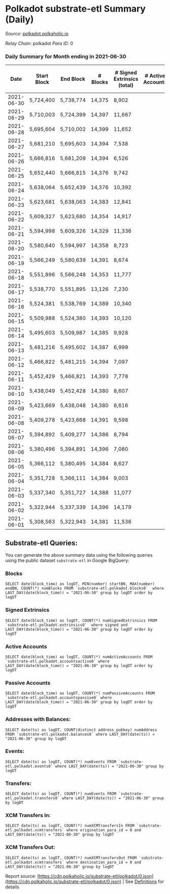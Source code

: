 # Polkadot substrate-etl Summary (Daily)

_Source_: [polkadot.polkaholic.io](https://polkadot.polkaholic.io)

*Relay Chain*: polkadot
*Para ID*: 0



### Daily Summary for Month ending in 2021-06-30


| Date | Start Block | End Block | # Blocks | # Signed Extrinsics (total) | # Active Accounts | # Passive | # New | # Addresses with Balances | # Events | # Transfers | # XCM Transfers In | # XCM Transfers Out | Issues | 
| ---- | ----------- | --------- | -------- | --------------------------- | ----------------- | --------- | ----- | ------------------------- | -------- | ----------- | ------------------ | ------------------- | ------ |
| 2021-06-30 | 5,724,400 | 5,738,774 | 14,375 | 8,902 |  |  |  | 383,778 | 81,800 | 8,398 ($298,721,606.55) |   |   |  |
| 2021-06-29 | 5,710,003 | 5,724,399 | 14,397 | 11,667 |  |  |  |  | 97,401 | 11,149 ($773,122,564.33) |   |   |  |
| 2021-06-28 | 5,695,604 | 5,710,002 | 14,399 | 11,652 |  |  |  |  | 102,937 | 11,702 ($339,572,309.58) |   |   |  |
| 2021-06-27 | 5,681,210 | 5,695,603 | 14,394 | 7,538 |  |  |  |  | 77,889 | 8,048 ($91,878,490.25) |   |   |  |
| 2021-06-26 | 5,666,816 | 5,681,209 | 14,394 | 6,526 |  |  |  |  | 70,379 | 5,861 ($96,255,125.20) |   |   |  |
| 2021-06-25 | 5,652,440 | 5,666,815 | 14,376 | 9,742 |  |  |  |  | 87,537 | 8,922 ($282,189,875.69) |   |   |  |
| 2021-06-24 | 5,638,064 | 5,652,439 | 14,376 | 10,392 |  |  |  |  | 80,723 | 9,382 ($200,839,253.06) |   |   |  |
| 2021-06-23 | 5,623,681 | 5,638,063 | 14,383 | 12,841 |  |  |  |  | 95,074 | 12,207 ($442,361,865.34) |   |   |  |
| 2021-06-22 | 5,609,327 | 5,623,680 | 14,354 | 14,917 |  |  |  |  | 105,826 | 15,095 ($689,913,119.20) |   |   |  |
| 2021-06-21 | 5,594,998 | 5,609,326 | 14,329 | 11,336 |  |  |  |  | 89,721 | 11,251 ($411,091,448.95) |   |   |  |
| 2021-06-20 | 5,580,640 | 5,594,997 | 14,358 | 8,723 |  |  |  |  | 75,401 | 8,025 ($202,279,892.93) |   |   |  |
| 2021-06-19 | 5,566,249 | 5,580,639 | 14,391 | 8,674 |  |  |  |  | 73,949 | 7,708 ($164,102,494.78) |   |   |  |
| 2021-06-18 | 5,551,896 | 5,566,248 | 14,353 | 11,777 |  |  |  |  | 89,856 | 10,964 ($350,930,418.35) |   |   |  |
| 2021-06-17 | 5,538,770 | 5,551,895 | 13,126 | 7,230 |  |  |  |  | 70,276 | 6,470 ($236,152,150.09) |   |   |  |
| 2021-06-16 | 5,524,381 | 5,538,769 | 14,389 | 10,340 |  |  |  |  | 83,709 | 9,824 ($298,896,253.22) |   |   |  |
| 2021-06-15 | 5,509,988 | 5,524,380 | 14,393 | 10,120 |  |  |  |  | 83,970 | 9,813 ($358,477,108.30) |   |   |  |
| 2021-06-14 | 5,495,603 | 5,509,987 | 14,385 | 9,928 |  |  |  |  | 84,011 | 9,495 ($316,203,336.62) |   |   |  |
| 2021-06-13 | 5,481,216 | 5,495,602 | 14,387 | 6,999 |  |  |  |  | 67,241 | 6,445 ($123,408,334.89) |   |   |  |
| 2021-06-12 | 5,466,822 | 5,481,215 | 14,394 | 7,097 |  |  |  |  | 67,701 | 6,640 ($154,296,373.38) |   |   |  |
| 2021-06-11 | 5,452,429 | 5,466,821 | 14,393 | 7,778 |  |  |  |  | 69,217 | 7,270 ($271,634,218.45) |   |   |  |
| 2021-06-10 | 5,438,049 | 5,452,428 | 14,380 | 8,607 |  |  |  |  | 75,995 | 8,202 ($198,739,755.42) |   |   |  |
| 2021-06-09 | 5,423,669 | 5,438,048 | 14,380 | 8,616 |  |  |  |  | 74,081 | 8,113 ($295,607,335.10) |   |   |  |
| 2021-06-08 | 5,409,278 | 5,423,668 | 14,391 | 9,598 |  |  |  |  | 82,078 | 9,561 ($616,252,305.59) |   |   |  |
| 2021-06-07 | 5,394,892 | 5,409,277 | 14,386 | 8,794 |  |  |  |  | 75,824 | 8,467 ($346,786,689.25) |   |   |  |
| 2021-06-06 | 5,380,496 | 5,394,891 | 14,396 | 7,080 |  |  |  |  | 70,892 | 6,474 ($158,005,315.22) |   |   |  |
| 2021-06-05 | 5,366,112 | 5,380,495 | 14,384 | 8,627 |  |  |  |  | 71,553 | 7,978 ($186,137,188.81) |   |   |  |
| 2021-06-04 | 5,351,728 | 5,366,111 | 14,384 | 9,003 |  |  |  |  | 74,089 | 8,866 ($326,855,610.03) |   |   |  |
| 2021-06-03 | 5,337,340 | 5,351,727 | 14,388 | 11,077 |  |  |  |  | 89,374 | 10,681 ($518,272,557.15) |   |   |  |
| 2021-06-02 | 5,322,944 | 5,337,339 | 14,396 | 14,179 |  |  |  |  | 102,896 | 13,816 ($922,147,902.63) |   |   |  |
| 2021-06-01 | 5,308,563 | 5,322,943 | 14,381 | 11,536 |  |  |  |  | 93,530 | 10,810 ($444,507,334.32) |   |   |  |

## Substrate-etl Queries:
You can generate the above summary data using the following queries using the public dataset `substrate-etl` in Google BigQuery:


### Blocks
```
SELECT date(block_time) as logDT, MIN(number) startBN, MAX(number) endBN, COUNT(*) numBlocks FROM `substrate-etl.polkadot.blocks0`  where LAST_DAY(date(block_time)) = "2021-06-30" group by logDT order by logDT
```


### Signed Extrinsics
```
SELECT date(block_time) as logDT, COUNT(*) numSignedExtrinsics FROM `substrate-etl.polkadot.extrinsics0`  where signed and LAST_DAY(date(block_time)) = "2021-06-30" group by logDT order by logDT
```


### Active Accounts
```
SELECT date(block_time) as logDT, COUNT(*) numActiveAccounts FROM `substrate-etl.polkadot.accountsactive0` where LAST_DAY(date(block_time)) = "2021-06-30" group by logDT order by logDT
```


### Passive Accounts
```
SELECT date(block_time) as logDT, COUNT(*) numPassiveAccounts FROM `substrate-etl.polkadot.accountspassive0` where LAST_DAY(date(block_time)) = "2021-06-30" group by logDT order by logDT
```


### Addresses with Balances:
```
SELECT date(ts) as logDT, COUNT(distinct address_pubkey) numAddress FROM `substrate-etl.polkadot.balances0` where LAST_DAY(date(ts)) = "2021-06-30" group by logDT
```


### Events:
```
SELECT date(ts) as logDT, COUNT(*) numEvents FROM `substrate-etl.polkadot.events0` where LAST_DAY(date(ts)) = "2021-06-30" group by logDT
```


### Transfers:
```
SELECT date(ts) as logDT, COUNT(*) numEvents FROM `substrate-etl.polkadot.transfers0` where LAST_DAY(date(ts)) = "2021-06-30" group by logDT
```


### XCM Transfers In:
```
SELECT date(ts) as logDT, COUNT(*) numXCMTransfersIn FROM `substrate-etl.polkadot.xcmtransfers` where origination_para_id = 0 and LAST_DAY(date(ts)) = "2021-06-30" group by logDT
```


### XCM Transfers Out:
```
SELECT date(ts) as logDT, COUNT(*) numXCMTransfersOut FROM `substrate-etl.polkadot.xcmtransfers` where destination_para_id = 0 and LAST_DAY(date(ts)) = "2021-06-30" group by logDT
```



Report source: [https://cdn.polkaholic.io/substrate-etl/polkadot/0.json](https://cdn.polkaholic.io/substrate-etl/polkadot/0.json) | See [Definitions](/DEFINITIONS.md) for details
